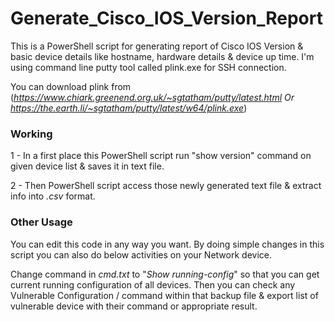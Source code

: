 # Generate_Cisco_IOS_Version_Report
This is a PowerShell script for generating report of Cisco IOS Version &amp; basic device details like hostname, hardware details &amp; device up time. I'm using command line putty tool called plink.exe for SSH connection.

You can download plink from (_https://www.chiark.greenend.org.uk/~sgtatham/putty/latest.html Or https://the.earth.li/~sgtatham/putty/latest/w64/plink.exe_)

### Working
1 - In a first place this PowerShell script run "show version" command on given device list & saves it in text file.

2 - Then PowerShell script access those newly generated text file & extract info into _.csv_ format.

### Other Usage
You can edit this code in any way you want. By doing simple changes in this script you can also do below activities on your Network device.

Change command in _cmd.txt_ to "*Show running-config*" so that you can get current running configuration of all devices. Then you can check any Vulnerable Configuration / command within that backup file & export list of vulnerable device with their command or appropriate result. 
